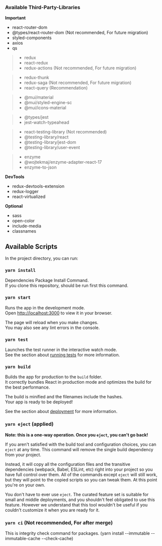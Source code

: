 ### Available Third-Party-Libraries

**Important**

- react-router-dom
- @types/react-router-dom (Not recommended, For future migration)
- styled-components
- axios
- qs

> - redux
> - react-redux
> - redux-actions (Not recommended, For future migration)

> - redux-thunk
> - redux-saga (Not recommended, For future migration)
> - react-query (Recommendation)

> - @mui/material
> - @mui/styled-engine-sc
> - @mui/icons-material

> - @types/jest
> - jest-watch-typeahead

> - react-testing-library (Not recommended)
> - @testing-library/react
> - @testing-library/jest-dom
> - @testing-library/user-event

> - enzyme
> - @wojtekmaj/enzyme-adapter-react-17
> - enzyme-to-json

**DevTools**

- redux-devtools-extension
- redux-logger
- react-virtualized

**Optional**

- sass
- open-color
- include-media
- classnames

## Available Scripts

In the project directory, you can run:

### `yarn install`

Dependencies Package Install Command. \
If you clone this repository, should be run first this command.

### `yarn start`

Runs the app in the development mode.\
Open [http://localhost:3000](http://localhost:3000) to view it in your browser.

The page will reload when you make changes.\
You may also see any lint errors in the console.

### `yarn test`

Launches the test runner in the interactive watch mode.\
See the section about [running tests](https://facebook.github.io/create-react-app/docs/running-tests) for more information.

### `yarn build`

Builds the app for production to the `build` folder.\
It correctly bundles React in production mode and optimizes the build for the best performance.

The build is minified and the filenames include the hashes.\
Your app is ready to be deployed!

See the section about [deployment](https://facebook.github.io/create-react-app/docs/deployment) for more information.

### `yarn eject` (applied)

**Note: this is a one-way operation. Once you `eject`, you can't go back!**

If you aren't satisfied with the build tool and configuration choices, you can `eject` at any time. This command will remove the single build dependency from your project.

Instead, it will copy all the configuration files and the transitive dependencies (webpack, Babel, ESLint, etc) right into your project so you have full control over them. All of the commands except `eject` will still work, but they will point to the copied scripts so you can tweak them. At this point you're on your own.

You don't have to ever use `eject`. The curated feature set is suitable for small and middle deployments, and you shouldn't feel obligated to use this feature. However we understand that this tool wouldn't be useful if you couldn't customize it when you are ready for it.

### `yarn ci` (Not recommended, For after merge)

This is integrity check command for packages. (yarn install --immutable --immutable-cache --check-cache)
